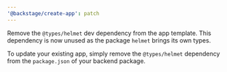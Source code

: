 ```yaml
---
'@backstage/create-app': patch
---
```


Remove the `@types/helmet` dev dependency from the app template. This
dependency is now unused as the package `helmet` brings its own types.

To update your existing app, simply remove the `@types/helmet` dependency from
the `package.json` of your backend package.
